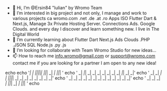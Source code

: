 - 👋 Hi, I’m @Ersin84 "Iulian" by Wromo Team
- 👀 I’m interested in big project and not only, I manage and work to various projects ca wromo.com .net .de .at .ro Apps ISO Flutter Dart & Next.js, Manage 3x Private Hosting Server. Connections Ads. Google Clouds. and every day I discover and learn something new. I live in The Digital World
- 🌱 I’m currently learning about Flutter Dart Next.js Ads Clouds .PHP .JSON SQL Node.js .py .js 
- 💞️ I’m looking for collaborate with Team Wromo Studio for new ideas...
- 📫 How to reach me info.wromo@gmail.com or support@wromo.com contact me if you are looking for a partner I am open to any new idea!

echo
echo '_|        _|        _|_|_|_|_|     _|_|_|    _|       _|   _|_|_| '
echo ' _|      _|_|      _| _|     _|  _|     _| _| _|    _|_|  _|    _|'
echo '  _|    _|  _|   _|   _|_|_|_|   _|     _| _|  _|  _| _|  _|    _|'
echo '   _|  _|    _| _|    _| _|      _|     _| _|    _|   _|  _|    _|'
echo '     _|       _|      _|   _|     _|_|_|   _|         _|   _|_|_| '
echo                 



<!---
Ersin84/Ersin84 is a ✨ special ✨ repository because its `README.md` (this file) appears on your GitHub profile.
You can click the Preview link to take a look at your changes.
--->
